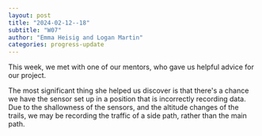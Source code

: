 ```yaml
---
layout: post
title: "2024-02-12--18"
subtitle: "W07"
author: "Emma Heisig and Logan Martin"
categories: progress-update
---
```


This week, we met with one of our mentors, who gave us helpful advice for our project.

The most significant thing she helped us discover is that there's a chance we have the sensor set up in a position that is incorrectly recording data. Due to the shallowness of the sensors, and the altitude changes of the trails, we may be recording the traffic of a side path, rather than the main path.
